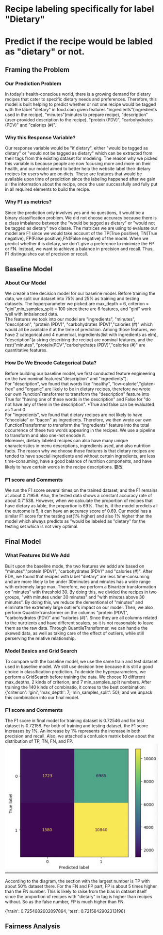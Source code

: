 # Recipe labeling specifically for label "Dietary" 
# Predict if the recipe would be labled as "dietary" or not.


## Framing the Problem
### Our Prediction Problem
In today's health-conscious world, there is a growing demand for dietary recipes that cater to specific dietary needs and preferences. Therefore, this model is built helping to predict whether or not one recipe would be tagged with the label "dietary" in food.com given features "ingredients"(ingredients used in the recipe), "minutes"(minutes to prepare recipe), "description"(user-provided description to the recipe), "protein (PDV)", "carbohydrates (PDV)" and "calories (#)".
<br />
### Why this Response Variable?
Our response variable would be "if dietary", either "would be tagged as dietary" or "would not be tagged as dietary" which can be extracted from their tags from the existing dataset for modeling. The reason why we picked this variable is because people are now focusing more and more on their health, and our model aimed to better help the website label their dietary recipes for users who are on diets. These are features that would be available upon time of prediction since the labeling happened after we gain all the information about the recipe, once the user successfully and fully put in all required elements to build the recipe. 
<br />
### Why F1 as metrics?
Since the prediction only involves yes and no questions, it would be a binary classification problem. We did not choose accuracy because there is a class imbalance between the "would be tagged as dietary" or "would not be tagged as dietary" two classe. The matrices we are using to evaluate our model are F1 since we would take account of the TP(True positive), TN(True negative), FP(False positive),FN(False negative) of the model. When we predict whether it is dietary, we don't give a preference to minimize the FP or FN. Instead, we want to achieve a balance in precision and recall. Thus, F1 distinguishes out of precision or recall.
<br />
## Baseline Model
### About Our Model
We create a tree decision model for our baseline model. Before training the data, we split our dataset into 75% and 25% as training and testing datasets. The hyperparameter we picked are max_depth = 6, criterion = "gini",min_samples_split = 100 since there are 6 features, and "gini" work well with imbalanced data.
<br />
The features we took into our model are "ingredients", "minutes", "description", "protein (PDV)", "carbohydrates (PDV)","calories (#)" which would all be available if at the time of prediction. Among those features, we have 2 categorical and 4 numerical, ingredients(list with ingredients as elm), "description"(a string describing the recipe) are nominal features, and the rest("minutes", "protein(PDV","carbohydrates (PDV)","calories (#)" are quantitative features.
<br />
### How Do We Encode Categorical Data?
Before building our baseline model, we first conducted feature engineering on the two nominal features("description" and "ingredients"). 
<br />
For "description", we found that words like "healthy", "low-calorie","gluten-free" and "organic" are likely to be in dietary recipes, therefore we wrote our own FunctionTransformer to transform the "description" feature into True for "having one of these words in the description" and False for "do not have any of them in the description". *True and false can be evaluated as 1 and 0
<br />
For "ingredients", we found that dietary recipes are not likely to have "chocolate" or "bacon" as ingredients. Therefore, we then wrote our own FunctionTransformer to transform the "ingredients" feature into the total occurrence of these two words appearing in the recipes. We use a pipeline to transform and also one-hot encode it.
<br />
Moreover, dietary labeled recipes can also have many unique characteristics in menu descriptions, ingredients used, and also nutrition facts. The reason why we choose those features is that dietary recipes are tended to have special ingredients and without certain ingredients, are less time-consuming, have a good balance of nutrition components, and have likely to have certain words in the recipe descriptions. 
要改
### F1 score and Comments
We run the F1 score several times on the trained dataset, and the F1 remains at about 0.71958. Also, the tested data shows a constant accuracy rate of about 0.71538. However, when we calculate the proportion of recipes that have dietary as lable, the proportion is 69%. That is, if the model predicts all the outcome is 5, it can have an accuracy score of 0.69. Our model has a similar F1 score for the testing set(1% higher) and also 1% higher than the model which always predicts as "would be labeled as "dietary" for the testing set which is not very optimal.
<br />

## Final Model
### What Features Did We Add
Built upon the baseline mode, the two features we addd are based on "minutes","protein (PDV)", "carbohydrates (PDV)" and "calories (#)".
After EDA, we found that recipes with label "dietary" are less time-consuming and are more likely to be under 30minutes and minutes has a wide range with extremely large max. Therefore, we perform a Binarizer transformation on "minutes" with threshold 30. By doing this, we divided the recipes in two groups, "with minutes under 30 minutes" and "with minutes above 30 minutes". By doing this, we reduce the dementional of "minutes" and eliminate the extremely large outlier's impact on our model. Then, we also perform QuantileTransformer on the columns "protein (PDV)", "carbohydrates (PDV)" and "calories (#)". Since they are all columns related to the nurtrients and have different scalers, so it is not reasonable to leave them as the raw data. Through QuantileTransformer, we can handle the skewed data, as well as taking care of the effect of outliers, while still perserving the relative relationship. 
<br />

### Model Basics and Grid Search
To compare with the baseline model, we use the same train and test dataset used in baseline model. We still use decision tree because it is still a good choice in classification prediction. To decide the hyperparameters, we perform a GridSearch before training the data. We choose 10 different max_depths, 2 kinds of criterion, and 7 min_samples_split numbers. After training the 140 kinds of combinatio, it comes to the best combination: {'criterion': 'gini', 'max_depth': 7, 'min_samples_split': 50}, and we unpack this combination into our final model.
<br />
### F1 score and Comments
The F1 score in final model for training dataset is 0.72546 and for test dataset is 0.72158. For both of training and testing dataset, the F1 score increases by 1%. An increase by 1% represents the increase in both precision and recall. Also, we attached a confusion matrix below about the distribution of TP, TN, FN, and FP.
<br />
![Screenshot](107851686871529_.pic.jpg)

According to the diagram, the section with the largest number is TP with about 50% dataset there. For the FN and FP part, FP is about 5 times higher than the FN number. This is likely to raise from the bias in dataset itself since the proportion of recipes with "dietary" in tag is higher than recipes without. So as the false number, FP is much higher than FN.


{'train': 0.7254682602097894, 'test': 0.7215842902313198}

## Fairness Analysis

